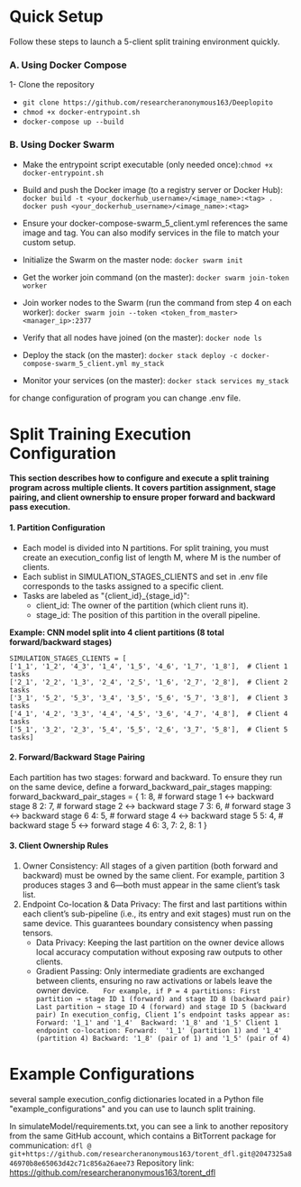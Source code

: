 # **Quick Setup**

Follow these steps to launch a 5-client split training environment quickly.

### A. Using Docker Compose
1- Clone the repository
* `git clone https://github.com/researcheranonymous163/Deeplopito`
* `chmod +x docker-entrypoint.sh`
* `docker-compose up --build`

### B. Using Docker Swarm
* Make the entrypoint script executable (only needed once):`chmod +x docker-entrypoint.sh`
* Build and push the Docker image (to a registry server or Docker Hub):
`docker build -t <your_dockerhub_username>/<image_name>:<tag> .`
`docker push <your_dockerhub_username>/<image_name>:<tag>`
* Ensure your docker-compose-swarm_5_client.yml references the same image and tag. You can also modify services in the file to match your custom setup.

* Initialize the Swarm on the master node: `docker swarm init`
* Get the worker join command (on the master): `docker swarm join-token worker`
* Join worker nodes to the Swarm (run the command from step 4 on each worker):
`docker swarm join --token <token_from_master> <manager_ip>:2377`

* Verify that all nodes have joined (on the master): `docker node ls`

* Deploy the stack (on the master):
`docker stack deploy -c docker-compose-swarm_5_client.yml my_stack`

* Monitor your services (on the master): `docker stack services my_stack`


for change configuration of program you can change .env file.
# Split Training Execution Configuration

**This section describes how to configure and execute a split training program across multiple clients. It covers partition assignment, stage pairing, and client ownership to ensure proper forward and backward pass execution.**

#### 1. Partition Configuration

* Each model is divided into N partitions. For split training, you must create an execution_config list of length M, where M is the number of clients.
* Each sublist in SIMULATION_STAGES_CLIENTS and set in .env file corresponds to the tasks assigned to a specific client.
* Tasks are labeled as "{client_id}_{stage_id}":
  * client_id: The owner of the partition (which client runs it).
  * stage_id: The position of this partition in the overall pipeline.

****Example: CNN model split into 4 client partitions (8 total forward/backward stages)****

    SIMULATION_STAGES_CLIENTS = [
    ['1_1', '1_2', '4_3', '1_4', '1_5', '4_6', '1_7', '1_8'],  # Client 1 tasks
    ['2_1', '2_2', '1_3', '2_4', '2_5', '1_6', '2_7', '2_8'],  # Client 2 tasks
    ['3_1', '5_2', '5_3', '3_4', '3_5', '5_6', '5_7', '3_8'],  # Client 3 tasks
    ['4_1', '4_2', '3_3', '4_4', '4_5', '3_6', '4_7', '4_8'],  # Client 4 tasks
    ['5_1', '3_2', '2_3', '5_4', '5_5', '2_6', '3_7', '5_8'],  # Client 5 tasks]

#### 2. Forward/Backward Stage Pairing

Each partition has two stages: forward and backward. To ensure they run on the same device, define a forward_backward_pair_stages mapping:
    forward_backward_pair_stages = {
    1: 8,  # forward stage 1 ↔ backward stage 8
    2: 7,  # forward stage 2 ↔ backward stage 7
    3: 6,  # forward stage 3 ↔ backward stage 6
    4: 5,  # forward stage 4 ↔ backward stage 5
    5: 4,  # backward stage 5 ↔ forward stage 4
    6: 3,
    7: 2,
    8: 1 } 

#### 3. Client Ownership Rules
1. Owner Consistency: All stages of a given partition (both forward and backward) must be owned by the same client. For example, partition 3 produces stages 3 and 6—both must appear in the same client’s task list. 
2. Endpoint Co-location & Data Privacy: The first and last partitions within each client’s sub-pipeline (i.e., its entry and exit stages) must run on the same device. This guarantees boundary consistency when passing tensors. 
   * Data Privacy: Keeping the last partition on the owner device allows local accuracy computation without exposing raw outputs to other clients. 
   * Gradient Passing: Only intermediate gradients are exchanged between clients, ensuring no raw activations or labels leave the owner device. 
`   For example, if P = 4 partitions:
   First partition → stage ID 1 (forward) and stage ID 8 (backward pair)
   Last partition → stage ID 4 (forward) and stage ID 5 (backward pair)
   In execution_config, Client 1’s endpoint tasks appear as:
   Forward: '1_1' and '1_4' 
   Backward: '1_8' and '1_5'
   Client 1 endpoint co-location:
   Forward:  '1_1' (partition 1) and '1_4' (partition 4)
   Backward: '1_8' (pair of 1) and '1_5' (pair of 4)`


# Example Configurations

several sample execution_config dictionaries located in a Python file "example_configurations" and you can use to launch split training.





In simulateModel/requirements.txt, you can see a link to another repository from the same GitHub account, which contains a BitTorrent package for communication:
`dfl @ git+https://github.com/researcheranonymous163/torent_dfl.git@2047325a846970b8e65063d42c71c856a26aee73`
Repository link: https://github.com/researcheranonymous163/torent_dfl


